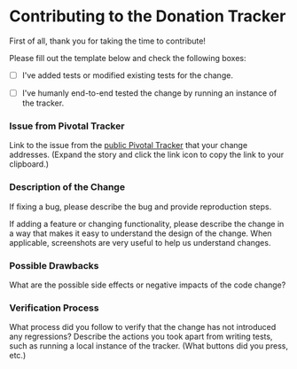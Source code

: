 # Contributing to the Donation Tracker

First of all, thank you for taking the time to contribute!

Please fill out the template below and check the following boxes:

- [ ] I've added tests or modified existing tests for the change.
- [ ] I've humanly end-to-end tested the change by running an instance of the tracker.


### Issue from Pivotal Tracker

Link to the issue from the [public Pivotal Tracker](https://www.pivotaltracker.com/n/projects/1521291) that your change addresses. (Expand the story and click the link icon to copy the link to your clipboard.)


### Description of the Change

If fixing a bug, please describe the bug and provide reproduction steps.

If adding a feature or changing functionality, please describe the change in a way that makes it easy to understand the design of the change. When applicable, screenshots are very useful to help us understand changes.


### Possible Drawbacks

What are the possible side effects or negative impacts of the code change?


### Verification Process

What process did you follow to verify that the change has not introduced any regressions? Describe the actions you took apart from writing tests, such as running a local instance of the tracker. (What buttons did you press, etc.)
